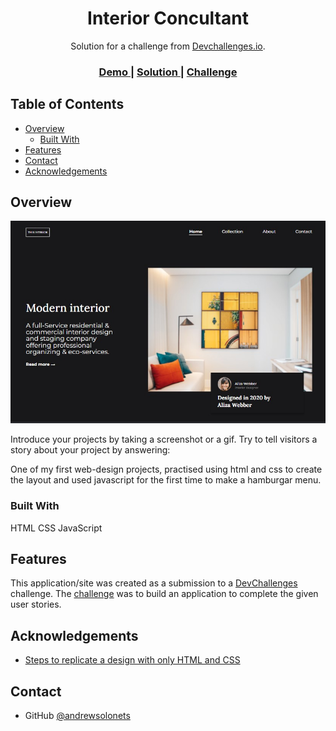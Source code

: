<!-- Please update value in the {}  -->

<h1 align="center">Interior Concultant</h1>

<div align="center">
   Solution for a challenge from  <a href="http://devchallenges.io" target="_blank">Devchallenges.io</a>.
</div>

<div align="center">
  <h3>
    <a href="https://lovely-florentine-e2b598.netlify.app/">
      Demo
    </a>
    <span> | </span>
    <a href="https://github.com/andrewsolonets/interior-consultant">
      Solution
    </a>
    <span> | </span>
    <a href="https://devchallenges.io/challenges/Jymh2b2FyebRTUljkNcb">
      Challenge
    </a>
  </h3>
</div>

<!-- TABLE OF CONTENTS -->

## Table of Contents

- [Overview](#overview)
  - [Built With](#built-with)
- [Features](#features)
- [Contact](#contact)
- [Acknowledgements](#acknowledgements)

<!-- OVERVIEW -->

## Overview

![screenshot](https://github.com/andrewsolonets/interior-consultant/blob/8bf7848f98cbb80bf97116a45241b13acc541e63/Screenshot_1.jpg)

Introduce your projects by taking a screenshot or a gif. Try to tell visitors a story about your project by answering:

One of my first web-design projects, practised using html and css to create the layout and used javascript for the first time to make a hamburgar menu.

### Built With

HTML
CSS
JavaScript

## Features

<!-- List the features of your application or follow the template. Don't share the figma file here :) -->

This application/site was created as a submission to a [DevChallenges](https://devchallenges.io/challenges) challenge. The [challenge](https://devchallenges.io/challenges/Jymh2b2FyebRTUljkNcb) was to build an application to complete the given user stories.

## Acknowledgements

<!-- This section should list any articles or add-ons/plugins that helps you to complete the project. This is optional but it will help you in the future. For exmpale -->

- [Steps to replicate a design with only HTML and CSS](https://devchallenges-blogs.web.app/how-to-replicate-design/)


## Contact

- GitHub [@andrewsolonets](https://github.com/andrewsolonets)

